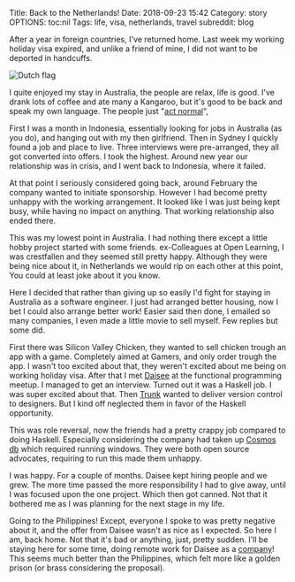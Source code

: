 Title: Back to the Netherlands!
Date: 2018-09-23 15:42
Category: story
OPTIONS: toc:nil
Tags: life, visa, netherlands, travel
subreddit: blog

After a year in foreign countries, I've returned home.
Last week my working holiday visa expired,
and unlike a friend of mine,
I did not want to be deported in handcuffs.

![Dutch flag](/images/2018/dutch-flag.svg)

I quite enjoyed my stay in Australia, the people are relax, life is good.
I've drank lots of coffee and ate many a Kangaroo, but it's good to be back
and speak my own language.
The people just "[act normal](https://stuffdutchpeoplelike.com/2010/11/26/no-56-normalcy-doe-normaal/)",

First I was a month in Indonesia,
essentially looking for jobs in Australia (as you do), 
and hanging out with my then girlfriend.
Then in Sydney I quickly found a job and place to live.
Three interviews were pre-arranged, they all got converted into offers.
I took the highest.
Around new year our relationship was in crisis, and I went back to Indonesia,
where it failed.

At that point I seriously considered going back,
around February the company wanted to initiate sponsorship.
However I had become pretty unhappy with the working arrangement.
It looked like I was just being kept busy,
while having no impact on anything.
That working relationship also ended there.

This was my lowest point in Australia.
I had nothing there except a little hobby project started with some friends.
ex-Colleagues at Open Learning, I was crestfallen and they seemed still pretty happy.
Although they were being nice about it,
in Netherlands we would rip on each other at this point,
You could at least joke about it you know.

Here I decided that rather than giving up so easily I'd fight for staying in
Australia as a software engineer.
I just had arranged better housing, now I bet I could also arrange better work!
Easier said then done, I emailed so many companies,
I even made a little movie to sell myself.
Few replies but some did.

First there was Silicon Valley Chicken, they wanted to sell chicken trough an app with a game.
Completely aimed at Gamers, and only order trough the app.
I wasn't too excited about that, they weren't excited about me being on working holiday visa.
After that I met [Daisee](https://www.daisee.com/) at the functional programming meetup.
I managed to get an interview.
Turned out it was a Haskell job.
I was super excited about that.
Then [Trunk](https://www.jointrunk.com/) wanted to deliver version control to designers.
But I kind off neglected them in favor of the Haskell opportunity. 

This was role reversal, now the friends had a pretty crappy job compared to doing Haskell.
Especially considering the company had taken up [Cosmos db](https://azure.microsoft.com/en-us/services/cosmos-db/)
which required running windows.
They were both open source advocates,
requiring to run this made them unhappy.

I was happy. For a couple of months.
Daisee kept hiring people and we grew.
The more time passed the more responsibility I had to give away,
until I was focused upon the one project.
Which then got canned.
Not that it bothered me as I was planning for the next stage in my life.

Going to the Philippines! Except, everyone I spoke to was pretty negative about it,
and the offer from Daisee wasn't as nice as I expected.
So here I am, back home.
Not that it's bad or anything, just, pretty sudden.
I'll be staying here for some time,
doing remote work for Daisee as a [company](http://penguin.engineer/)!
This seems much better than the Philippines, which felt more like a golden prison
(or brass considering the proposal).
